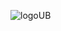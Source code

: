 ![logoUB](https://github.com/thinhpham2k2/unibean-back-end/assets/112930891/ac32df03-506d-4382-b68d-0a7542157d5f)